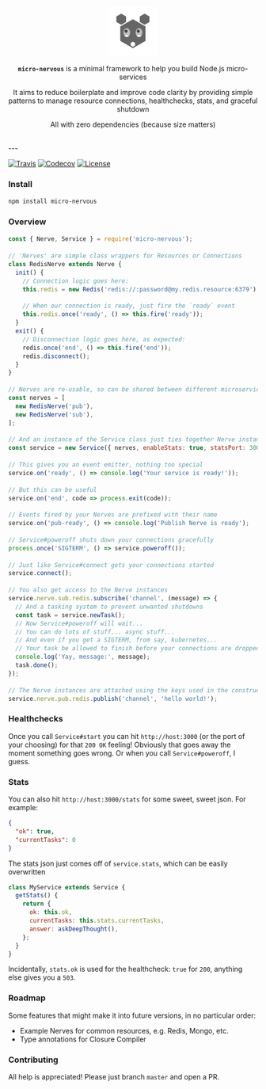 [travis-image]: https://img.shields.io/travis/benjaminjt/micro-nervous.svg?style=flat-square
[travis-url]: https://travis-ci.org/benjaminjt/micro-nervous
[codecov-image]: https://img.shields.io/codecov/c/github/benjaminjt/micro-nervous/master.svg?style=flat-square
[codecov-url]: https://codecov.io/gh/benjaminjt/micro-nervous
[license-image]: http://img.shields.io/badge/license-MIT-blue.svg?style=flat-square
[license-url]: LICENSE

<p align="center">
  <img
    alt="Media Events Logo"
    src="https://raw.githubusercontent.com/benjaminjt/micro-nervous/master/logo/logo.png"
    width="100px"
  />
</p>
<p align="center">
<strong><code>micro-nervous</code></strong> is a minimal framework to help you build Node.js micro-services
</p>
<p align="center">
It aims to reduce boilerplate and improve code clarity by providing simple patterns to manage resource connections, healthchecks, stats, and graceful shutdown
</p>
<p align="center">
All with zero dependencies (because size matters)
</p>

</br>
---

[![Travis][travis-image]][travis-url]
[![Codecov][codecov-image]][codecov-url]
[![License][license-image]][license-url]

### Install

```bash
npm install micro-nervous
```

### Overview

```js
const { Nerve, Service } = require('micro-nervous');

// 'Nerves' are simple class wrappers for Resources or Connections
class RedisNerve extends Nerve {
  init() {
    // Connection logic goes here:
    this.redis = new Redis('redis://:password@my.redis.resource:6379');

    // When our connection is ready, just fire the `ready` event
    this.redis.once('ready', () => this.fire('ready'));
  }
  exit() {
    // Disconnection logic goes here, as expected:
    redis.once('end', () => this.fire('end'));
    redis.disconnect();
  }
}

// Nerves are re-usable, so can be shared between different microservices
const nerves = [
  new RedisNerve('pub'),
  new RedisNerve('sub'),
];

// And an instance of the Service class just ties together Nerve instances
const service = new Service({ nerves, enableStats: true, statsPort: 3000 });

// This gives you an event emitter, nothing too special
service.on('ready', () => console.log('Your service is ready!'));

// But this can be useful
service.on('end', code => process.exit(code));

// Events fired by your Nerves are prefixed with their name
service.on('pub-ready', () => console.log('Publish Nerve is ready');

// Service#poweroff shuts down your connections gracefully
process.once('SIGTERM', () => service.poweroff());

// Just like Service#connect gets your connections started
service.connect();

// You also get access to the Nerve instances
service.nerve.sub.redis.subscribe('channel', (message) => {
  // And a tasking system to prevent unwanted shutdowns
  const task = service.newTask();
  // Now Service#poweroff will wait...
  // You can do lots of stuff... async stuff...
  // And even if you get a SIGTERM, from say, kubernetes...
  // Your task be allowed to finish before your connections are dropped!
  console.log('Yay, message:', message);
  task.done();
});

// The Nerve instances are attached using the keys used in the constructor
service.nerve.pub.redis.publish('channel', 'hello world!');
```

### Healthchecks
Once you call `Service#start` you can hit `http://host:3000` (or the port of your choosing) for that `200 OK` feeling!
Obviously that goes away the moment something goes wrong. Or when you call `Service#poweroff`, I guess.

### Stats
You can also hit `http://host:3000/stats` for some sweet, sweet json. For example:

```json
{
  "ok": true,
  "currentTasks": 0
}
```

The stats json just comes off of `service.stats`, which can be easily overwritten

```js
class MyService extends Service {
  getStats() {
    return {
      ok: this.ok,
      currentTasks: this.stats.currentTasks,
      answer: askDeepThought(),
    };
  }
}
```

Incidentally, `stats.ok` is used for the healthcheck: `true` for `200`, anything else gives you a `503`.

### Roadmap

Some features that might make it into future versions, in no particular order:

- Example Nerves for common resources, e.g. Redis, Mongo, etc.
- Type annotations for Closure Compiler

### Contributing

All help is appreciated! Please just branch `master` and open a PR.
